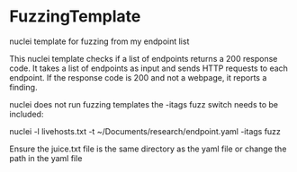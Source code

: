 # FuzzingTemplate
nuclei template for fuzzing from my endpoint list

This nuclei template checks if a list of endpoints returns a 200 response code.
It takes a list of endpoints as input and sends HTTP requests to each endpoint.
If the response code is 200 and not a webpage, it reports a finding.

nuclei does not run fuzzing templates the -itags fuzz switch needs to be included:

nuclei -l livehosts.txt -t ~/Documents/research/endpoint.yaml -itags fuzz 

Ensure the juice.txt file is the same directory as the yaml file or change the path in the yaml file
